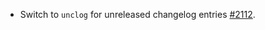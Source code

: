 * Switch to `unclog` for unreleased changelog entries [#2112](https://github.com/provenance-io/provenance/pull/2112).

